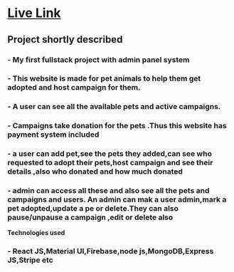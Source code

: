 # [Live Link ](https://pet-adoption-6b4ee.web.app)
 
## Project shortly described

### - My first fullstack project with admin panel system
### - This website is made for pet animals to help them get adopted and host campaign for them.
### - A user can see all the available pets and active campaigns.
### - Campaigns take donation for the pets .Thus this website has payment system included
### - a user can add pet,see the pets they added,can see who requested to adopt their pets,host campaign and see their details ,also who donated and how much donated
### - admin can access all these and also see all the pets and campaigns and users. An admin can mak a user admin,mark a pet adopted,update a pe or delete.They can also pause/unpause a campaign ,edit or delete also

**Technologies used**
### - React JS,Material UI,Firebase,node js,MongoDB,Express JS,Stripe etc